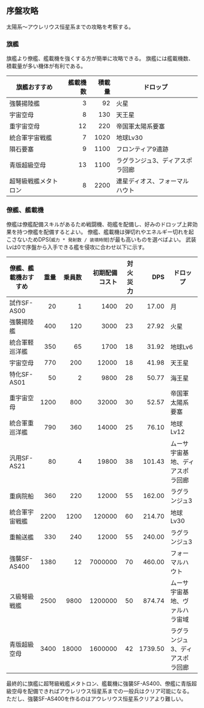 ## 序盤攻略

太陽系～アウレリウス恒星系までの攻略を考察する。

### 旗艦

旗艦より僚艦、艦載機を強くする方が簡単に攻略できる。
旗艦には艦載機数、積載量が多い機体が有利である。

| 旗艦おすすめ         | 艦載機数 | 積載量 | ドロップ                        |
|----------------------|---------:|-------:|---------------------------------|
| 強襲揚陸艦           |        3 |     92 | 火星                            |
| 宇宙空母             |        8 |    130 | 天王星                          |
| 重宇宙空母           |       12 |    220 | 帝国軍太陽系要塞                |
| 統合軍宇宙戦艦       |        7 |   1020 | 地球Lv30                        |
| 隕石要塞             |        9 |   1100 | フロンティア9遺跡               |
| 青版超級空母         |       13 |   1100 | ラグランジュ3、ディアスポラ回廊 |
| 超弩級戦艦メタトロン |        8 |   2200 | 連星ディオス、フォーマルハウト  |

### 僚艦、艦載機

僚艦は僚艦配備スキルがあるため戦闘機、砲艦を配備し、好みのドロップ上昇効果を持つ僚艦を配備するとよい。
僚艦、艦載機は弾切れやエネルギー切れを起こさないためDPS(`威力 * 発射数 / 装填時間`)が最も高いものを選べばよい。
武装Lvは0で序盤から入手できる艦を侵攻に合わせ以下に示す。

| 僚艦、艦載機おすすめ| 重量 | 乗員数 | 初期配備コスト | 対火災力 | DPS      | ドロップ                           |
|---------------------|-----:|-------:|---------------:|---------:|---------:|------------------------------------|
| 試作SF-AS00         |   20 |      1 |           1400 |       20 |    17.00 | 月                                 |
| 強襲揚陸艦          |  400 |    120 |           3000 |       23 |    27.92 | 火星                               |
| 統合軍軽巡洋艦      |  350 |     65 |           1700 |       18 |    31.92 | 地球Lv6                            |
| 宇宙空母            |  770 |    200 |          12000 |       18 |    41.98 | 天王星                             |
| 特化SF-AS01         |   50 |      2 |           9800 |       28 |    50.77 | 海王星                             |
| 重宇宙空母          | 1200 |    800 |          32000 |       30 |    52.57 | 帝国軍太陽系要塞                   |
| 統合軍重巡洋艦      |  790 |    360 |          14000 |       25 |    76.10 | 地球Lv12                           |
| 汎用SF-AS21         |   80 |      4 |          19800 |       38 |   101.43 | ムーサ宇宙基地、ディアスポラ回廊   |
| 重病院船            |  360 |    220 |          12000 |       55 |   162.00 | ラグランジュ3                      |
| 統合軍宇宙戦艦      | 2200 |   1200 |         120000 |       60 |   214.70 | 地球Lv30                           |
| 重輸送艦            |  330 |    240 |          12000 |       55 |   240.00 | ラグランジュ3                      |
| 強襲SF-AS400        | 1380 |     12 |        7000000 |       70 |   460.00 | フォーマルハウト                   |
| ス級弩級戦艦        | 2500 |   9800 |        1200000 |       50 |   874.74 | ムーサ宇宙基地、ヴァルハラ宙域     |
| 青版超級空母        | 3400 |  18000 |        1600000 |       42 |  1739.50 | ラグランジュ3、ディアスポラ回廊    |

最終的に旗艦に超弩級戦艦メタトロン、艦載機に強襲SF-AS400、僚艦に青版超級空母を配備できればアウレリウス恒星系までの一般兵はクリア可能になる。
ただし、強襲SF-AS400を作るのはアウレリウス恒星系クリアより難しい。
